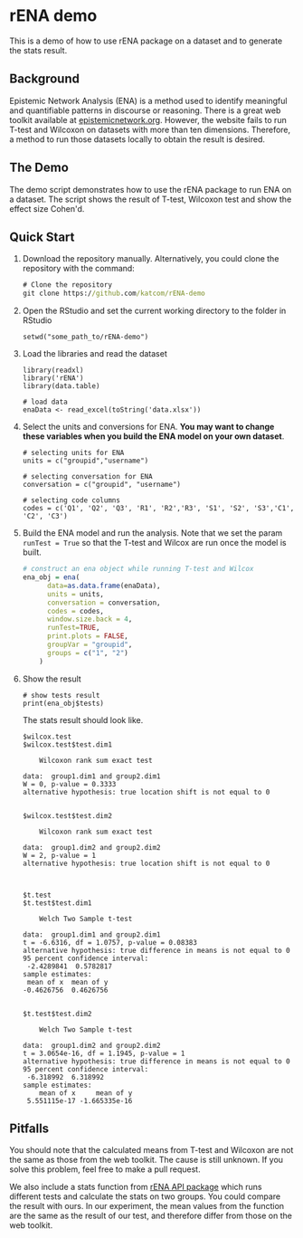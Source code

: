 # rENA demo
This is a demo of how to use rENA package on a dataset and to generate the stats result.

## Background
Epistemic Network Analysis (ENA) is a method used to identify meaningful and quantifiable patterns in discourse or reasoning. There is a great web toolkit available at [epistemicnetwork.org](https://www.epistemicnetwork.org/resources/). However, the website fails to run T-test and Wilcoxon  on datasets with more than ten dimensions. Therefore, a method to run those datasets locally to obtain the result is desired.

## The Demo
The demo script demonstrates how to use the rENA package to run ENA on a dataset. The script shows the result of T-test, Wilcoxon test and show the effect size Cohen'd. 

## Quick Start
1. Download the repository manually.
	Alternatively, you could clone the repository with the command:
	```cmd
	# Clone the repository
	git clone https://github.com/katcom/rENA-demo
	```
 2. Open the RStudio and set the current working directory to the folder in RStudio
	```
	setwd("some_path_to/rENA-demo")

	```
3. Load the libraries and read the dataset
	```
	library(readxl)
	library('rENA')
	library(data.table)
	
	# load data
	enaData <- read_excel(toString('data.xlsx'))
	
	```
4. Select the units and conversions for ENA. **You may want to change these variables when you build the ENA model on your own dataset**.
	```
	# selecting units for ENA
	units = c("groupid","username")
	
	# selecting conversation for ENA
	conversation = c("groupid", "username")
	
	# selecting code columns 
	codes = c('Q1', 'Q2', 'Q3', 'R1', 'R2','R3', 'S1', 'S2', 'S3','C1', 'C2', 'C3')
	
	```
5. Build the ENA model and run the analysis. Note that we set the param `runTest = True` so that the T-test and Wilcox are run once the model is built.
	```R
	# construct an ena object while running T-test and Wilcox
	ena_obj = ena(
		  data=as.data.frame(enaData),
		  units = units,
		  conversation = conversation,
		  codes = codes,
		  window.size.back = 4,
		  runTest=TRUE,
		  print.plots = FALSE,
		  groupVar = "groupid",
		  groups = c("1", "2")
		)
	```

6. Show the result
	```
	# show tests result
	print(ena_obj$tests)
	```
	The stats result should look like.
	```
	$wilcox.test
	$wilcox.test$test.dim1

		Wilcoxon rank sum exact test

	data:  group1.dim1 and group2.dim1
	W = 0, p-value = 0.3333
	alternative hypothesis: true location shift is not equal to 0


	$wilcox.test$test.dim2

		Wilcoxon rank sum exact test

	data:  group1.dim2 and group2.dim2
	W = 2, p-value = 1
	alternative hypothesis: true location shift is not equal to 0



	$t.test
	$t.test$test.dim1

		Welch Two Sample t-test

	data:  group1.dim1 and group2.dim1
	t = -6.6316, df = 1.0757, p-value = 0.08383
	alternative hypothesis: true difference in means is not equal to 0
	95 percent confidence interval:
	 -2.4289841  0.5782817
	sample estimates:
	 mean of x  mean of y 
	-0.4626756  0.4626756 


	$t.test$test.dim2

		Welch Two Sample t-test

	data:  group1.dim2 and group2.dim2
	t = 3.0654e-16, df = 1.1945, p-value = 1
	alternative hypothesis: true difference in means is not equal to 0
	95 percent confidence interval:
	 -6.318992  6.318992
	sample estimates:
		mean of x     mean of y 
	 5.551115e-17 -1.665335e-16 
	```

## Pitfalls
You should note that the calculated means from T-test and Wilcoxon are not the same as those from the web toolkit. The cause is still unknown. If you solve this problem, feel free to make a pull request.

We also include a stats function from [rENA API package](https://gitlab.com/epistemic-analytics/qe-packages/rENAPI/-/blob/main/R/group.stats.R?ref_type=heads) which runs different tests and calculate the stats on two groups. You could compare the result with ours. In our experiment, the mean values from the function are the same as the result of our test, and therefore differ from those on the web toolkit. 
